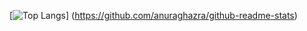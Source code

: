 [![Top Langs](https://github-readme-stats.vercel.app/api/top-langs/?username=kumokumot&layout=compact)]
(https://github.com/anuraghazra/github-readme-stats)
